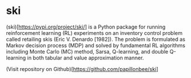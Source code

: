 # ski

(ski)[https://pypi.org/project/ski/] is a Python package for running reinforcement learning (RL) experiments on an inventory control problem called retailing skis (Eric V. Denardo [1982]). The problem is formulated as Markov decision process (MDP) and solved by fundamental RL algorithms including Monte Carlo (MC) method, Sarsa, Q-learning, and double Q-learning in both tabular and value approximation manner.

(Visit repository on Github)[https://github.com/papillonbee/ski]
